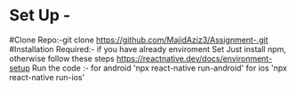 # Set Up -
#Clone Repo:-git clone https://github.com/MajidAziz3/Assignment-.git
#Installation Required:-  if you have already enviroment Set Just install npm, otherwise follow these steps https://reactnative.dev/docs/environment-setup
Run the code :- for android 'npx react-native run-android' for ios 'npx react-native run-ios'
